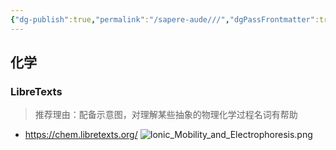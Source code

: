 ```yaml
---
{"dg-publish":true,"permalink":"/sapere-aude///","dgPassFrontmatter":true}
---
```



## 化学
### LibreTexts
> 推荐理由：配备示意图，对理解某些抽象的物理化学过程名词有帮助
- https://chem.libretexts.org/
![Ionic_Mobility_and_Electrophoresis.png](/img/user/TARDIS/Assets/2024/Ionic_Mobility_and_Electrophoresis.png)